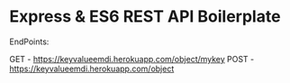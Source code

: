Express & ES6 REST API Boilerplate
==================================

EndPoints:

GET - https://keyvalueemdi.herokuapp.com/object/mykey 
POST -https://keyvalueemdi.herokuapp.com/object
